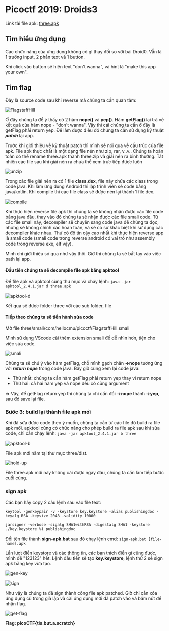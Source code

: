 # Picoctf 2019: Droids3

Link tải file apk: [three.apk](https://github.com/MinhNhatTran/Android-CTF/blob/master/pico2019/three/three.apk)

## Tìm hiểu ứng dụng

Các chức năng của ứng dụng không có gì thay đổi so với bài Droid0. Vẫn là 1 trường input, 2 phần text và 1 button.

Khi click vào button sẽ hiện text "don't wanna", và hint là "make this app your own".

## Tìm flag

Đây là source code sau khi reverse mà chúng ta cần quan tâm:

![FlagstaffHill](https://github.com/MinhNhatTran/Android-CTF/blob/master/pico2019/three/image/three0.PNG)

Ở đây chúng ta để ý thấy có 2 hàm **nope()** và **yep()**. Hàm **getFlag()** lại trả về kết quả của hàm nope - "don't wanna". Vậy thì cái chúng ta cần ở đây là getFlag phải return yep. Để làm được điều đó chúng ta cần sử dụng kỹ thuật ***patch*** lại app.

Trước khi giới thiệu về kỹ thuật patch thì mình sẽ nói qua về cấu trúc của file apk. File apk thực chất là một dạng file nén như zip, rar, v..v.. Chúng ta hoàn toàn có thể rename three.apk thành three.zip và giải nén ra bình thường. Tất nhiên các file sau khi giải nén ra chưa thể xem trực tiếp được luôn

![unzip](https://github.com/MinhNhatTran/Android-CTF/blob/master/pico2019/three/image/three1.PNG)

Trong các file giải nén ra có 1 file **class.dex**, file này chứa các class trong code java. Khi làm ứng dụng Android thì lập trình viên sẽ code bằng java/kotlin. Khi compile thì các file class sẽ được nén lại thành 1 file dex.

![compile](https://github.com/MinhNhatTran/Android-CTF/blob/master/pico2019/three/image/three2.PNG)

Khi thực hiện reverse file apk thì chúng ta sẽ không nhận được các file code bằng java đâu, thay vào đó chúng ta sẽ nhận được các file smali code. Từ các file smali này, decompiler sẽ chuyển sang code java để chúng ta đọc, nhưng sẽ không chính xác hoàn toàn, và sẽ có sự khác biệt khi sử dụng các decompiler khác nhau. Thứ có độ tin cậy cao nhất khi thực hiện reverse app là smali code (smali code trong reverse android có vai trò như assembly code trong reverse exe, elf vậy).

Mình chỉ giới thiệu sơ qua như vậy thôi. Giờ thì chúng ta sẽ bắt tay vào việc path lại app.

#### Đầu tiên chúng ta sẽ decompile file apk bằng apktool

Để file apk và apktool cùng thư mục và chạy lệnh: ``` java -jar apktool_2.4.1.jar d three.apk ```

![apktool-d](https://github.com/MinhNhatTran/Android-CTF/blob/master/pico2019/three/image/three3.PNG)

Kết quả sẽ được folder three với các sub folder, file

#### Tiếp theo chúng ta sẽ tiến hành sửa code

Mở file three/smali/com/hellocmu/picoctf/FlagstaffHill.smali

Mình sử dụng VScode cài thêm extension smali để dễ nhìn hơn, tiện cho việc sửa code.

![smali](https://github.com/MinhNhatTran/Android-CTF/blob/master/pico2019/three/image/three5.PNG)

Chúng ta sẽ chú ý vào hàm getFlag, chỗ mình gạch chân **->nope** tương ứng với ***return nope*** trong code java. Bây giờ cùng xem lại code java:
- Thứ nhất: chúng ta cần hàm getFlag phải return yep thay vì return nope
- Thứ hai: cả hai hàm yep và nope đều có cùng argument

=> Vậy, để getFlag return yep thì chúng ta chỉ cần đổi **->nope** thành **->yep**, sau đó save lại file.

### Bước 3: build lại thành file apk mới

Khi đã sửa được code theo ý muốn, chúng ta cần từ các file đó build ra file apk mới. apktool cũng có chức năng cho phép build ra file apk sau khi sửa code, chỉ cần chạy lệnh: ``` java -jar apktool_2.4.1.jar b three ```

![apktool-b](https://github.com/MinhNhatTran/Android-CTF/blob/master/pico2019/three/image/three6.PNG)

File apk mới nằm tại thư mục three/dist.

![hold-up](https://github.com/MinhNhatTran/Android-CTF/blob/master/pico2019/three/image/hold-up.png)

File three.apk mới này không cài được ngay đâu, chúng ta cần làm tiếp bước cuối cùng.

### sign apk

Các bạn hãy copy 2 câu lệnh sau vào file text:

```
keytool -genkeypair -v -keystore key.keystore -alias publishingdoc -keyalg RSA -keysize 2048 -validity 10000

jarsigner -verbose -sigalg SHA1withRSA -digestalg SHA1 -keystore ./key.keystore %1 publishingdoc
```

Đổi tên file thành **sign-apk.bat** sau đó chạy lệnh cmd: ``` sign-apk.bat [file-name].apk ```

Lần lượt điền keystore và các thông tin, các bạn thích điền gì cũng được, mình để "123123" hết. Lệnh đầu tiên sẽ tạo **key.keystore**, lệnh thứ 2 sẽ sign apk bằng key vừa tạo.

![gen-key](https://github.com/MinhNhatTran/Android-CTF/blob/master/pico2019/three/image/three7.PNG)

![sign](https://github.com/MinhNhatTran/Android-CTF/blob/master/pico2019/three/image/three8.PNG)

Như vậy là chúng ta đã sign thành công file apk patched. Giờ chỉ cần xóa ứng dụng cũ trong giả lập và cài ứng dụng mới đã patch vào và bấm nút để nhận flag.

![get-flag](https://github.com/MinhNhatTran/Android-CTF/blob/master/pico2019/three/image/three9.PNG)

**Flag: picoCTF{tis.but.a.scratch}**
